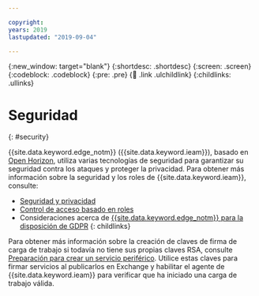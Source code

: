 ```yaml
---

copyright:
years: 2019
lastupdated: "2019-09-04"

---
```


{:new_window: target="blank"}
{:shortdesc: .shortdesc}
{:screen: .screen}
{:codeblock: .codeblock}
{:pre: .pre}
{:child: .link .ulchildlink}
{:childlinks: .ullinks}

# Seguridad 
{: #security}

{{site.data.keyword.edge_notm}} ({{site.data.keyword.ieam}}), basado en [Open Horizon](https://github.com/open-horizon), utiliza varias tecnologías de seguridad para garantizar su seguridad contra los ataques y proteger la privacidad. Para obtener más información sobre la seguridad y los roles de {{site.data.keyword.ieam}}, consulte:

* [Seguridad y privacidad](../OH/docs/user_management/security_privacy.md)
* [Control de acceso basado en roles](rbac.md)
* Consideraciones acerca de [{{site.data.keyword.edge_notm}} para la disposición de GDPR](gdpr.md)
{: childlinks}

Para obtener más información sobre la creación de claves de firma de carga de trabajo si todavía no tiene sus propias claves RSA, consulte [Preparación para crear un servicio periférico](../developing/service_containers.md). Utilice estas claves para firmar servicios al publicarlos en Exchange y habilitar el agente de {{site.data.keyword.ieam}} para verificar que ha iniciado una carga de trabajo válida.
